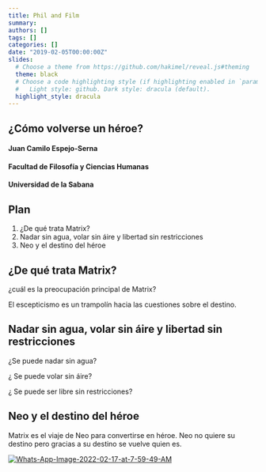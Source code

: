 ```yaml
---
title: Phil and Film
summary: 
authors: []
tags: []
categories: []
date: "2019-02-05T00:00:00Z"
slides:
  # Choose a theme from https://github.com/hakimel/reveal.js#theming
  theme: black
  # Choose a code highlighting style (if highlighting enabled in `params.toml`)
  #   Light style: github. Dark style: dracula (default).
  highlight_style: dracula
---
```


<section>

# ¿Cómo volverse un héroe?

#### Juan Camilo Espejo-Serna
#### Facultad de Filosofía y Ciencias Humanas
#### Universidad de la Sabana

</section> 
<section>

## Plan

1.  ¿De qué trata Matrix?
2.  Nadar sin agua, volar sin áire y libertad sin restricciones
3.  Neo y el destino del héroe

</section> 
<section>

## ¿De qué trata Matrix?
</section> 
<section>
 

¿cuál es la preocupación principal de Matrix?

</section> 

 <section>
 
El escepticismo es un trampolín hacia las cuestiones sobre el destino.
</section> 

<section>
 
## Nadar sin agua, volar sin áire y libertad sin restricciones
</section> 
<section>
 
¿Se puede nadar sin agua?
</section> 
<section>
 
¿ Se puede volar sin áire?
</section> 
<section>
 
¿ Se puede ser libre sin restricciones?
</section> 
<section>
 
## Neo y el destino del héroe
</section> 
<section>
 
Matrix es el viaje de Neo para convertirse en héroe. Neo no quiere su destino pero gracias a su destino se vuelve quien es. 
</section> 
<section>
 
<a href="https://ibb.co/BZDzk8Q"><img src="https://i.ibb.co/853KkFf/Whats-App-Image-2022-02-17-at-7-59-49-AM.jpg" alt="Whats-App-Image-2022-02-17-at-7-59-49-AM" border="0"></a>
</section> 

